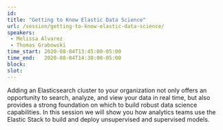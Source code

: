 ```yaml
---
id: 
title: "Getting to Know Elastic Data Science"
url: /session/getting-to-know-elastic-data-science/
speakers:
 - Melissa Alvarez
 - Thomas Grabowski
time_start: 2020-08-04T13:45:00-05:00
time_end:   2020-08-04T14:30:00-05:00
block: 
slot: 
---
```


<span class=""> Adding an Elasticsearch cluster to your organization not only offers an opportunity to search, analyze, and view your data in real time, but also provides a strong foundation on which to build robust data science capabilities. In this session we will show you how analytics teams use the Elastic Stack to build and deploy unsupervised and supervised models.</span>